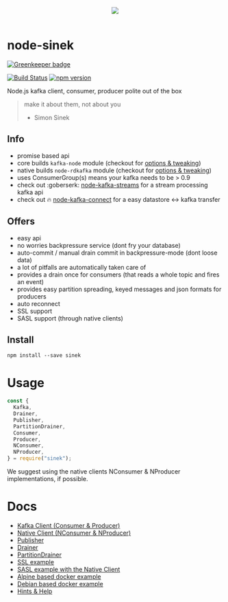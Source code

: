 <center><img src="https://cdn1.teamhellfall.de/contentdelivery/8642e870-7555-473a-b549-c520bd85bc51.0861a88f-28cf-42b6-88c7-f2942e64cc79.png?dim=165x125" /></center><br/>

# node-sinek

[![Greenkeeper badge](https://badges.greenkeeper.io/nodefluent/node-sinek.svg)](https://greenkeeper.io/)

[![Build Status](https://travis-ci.org/nodefluent/node-sinek.svg?branch=master)](https://travis-ci.org/nodefluent/node-sinek)
[![npm version](https://badge.fury.io/js/sinek.svg)](https://badge.fury.io/js/sinek)

Node.js kafka client, consumer, producer polite out of the box

> make it about them, not about you
> - Simon Sinek

## Info
- promise based api
- core builds `kafka-node` module (checkout for [options & tweaking](https://github.com/SOHU-Co/kafka-node/blob/master/README.md))
- native builds `node-rdkafka` module (checkout for [options & tweaking](https://github.com/edenhill/librdkafka/blob/master/CONFIGURATION.md))
- uses ConsumerGroup(s) means your kafka needs to be > 0.9
- check out :goberserk: [node-kafka-streams](https://github.com/nodefluent/kafka-streams) for a stream processing kafka api
- check out :fire: [node-kafka-connect](https://github.com/nodefluent/kafka-connect) for a easy datastore <-> kafka transfer

## Offers

- easy api
- no worries backpressure service (dont fry your database)
- auto-commit / manual drain commit in backpressure-mode (dont loose data)
- a lot of pitfalls are automatically taken care of
- provides a drain once for consumers (that reads a whole topic and fires an event)
- provides easy partition spreading, keyed messages and json formats for producers
- auto reconnect
- SSL support
- SASL support (through native clients)

## Install

```shell
npm install --save sinek
```

# Usage

```javascript
const {
  Kafka,
  Drainer,
  Publisher,
  PartitionDrainer,
  Consumer,
  Producer,
  NConsumer,
  NProducer,
} = require("sinek");
```

We suggest using the native clients NConsumer & NProducer implementations, if possible.

# Docs

* [Kafka Client (Consumer & Producer)](lib/connect/README.md)
* [Native Client (NConsumer & NProducer)](lib/librdkafka/README.md)
* [Publisher](docs/publisher.md)
* [Drainer](docs/drainer.md)
* [PartitionDrainer](docs/partition-drainer.md)
* [SSL example](ssl-example/)
* [SASL example with the Native Client](sasl-ssl-example/)
* [Alpine based docker example](kafka-setup/alpine.Dockerfile)
* [Debian based docker example](kafka-setup/debian.Dockerfile)
* [Hints & Help](docs/hints.md)
